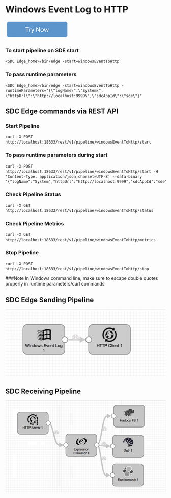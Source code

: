 # Windows Event Log to HTTP

[![Try Now](../trynow.png)](http://localhost:18630?pipelineTitle=windowsEventToHttp&importPipelineFromUrl=https://raw.githubusercontent.com/streamsets/datacollector-edge/master/resources/samplePipelines/windowsEventToHttp/pipeline.json)

### To start pipeline on SDE start

    <SDC Edge_home>/bin/edge -start=windowsEventToHttp

### To pass runtime parameters

    <SDC Edge_home>/bin/edge -start=windowsEventToHttp -runtimeParameters="{\"logName\":\"System\", \"httpUrl\":\"http://localhost:9999\",\"sdcAppId\":\"sde\"}"


## SDC Edge commands via REST API

### Start Pipeline
    curl -X POST http://localhost:18633/rest/v1/pipeline/windowsEventToHttp/start

### To pass runtime parameters during start
    curl -X POST http://localhost:18633/rest/v1/pipeline/windowsEventToHttp/start -H 'Content-Type: application/json;charset=UTF-8' --data-binary '{"logName":"System","httpUrl":"http://localhost:9999","sdcAppId":"sde"}'

### Check Pipeline Status
    curl -X GET http://localhost:18633/rest/v1/pipeline/windowsEventToHttp/status

### Check Pipeline Metrics
    curl -X GET http://localhost:18633/rest/v1/pipeline/windowsEventToHttp/metrics

### Stop Pipeline
    curl -X POST http://localhost:18633/rest/v1/pipeline/windowsEventToHttp/stop


###Note
  In Windows command line, make sure to escape double quotes properly in runtime parameters/curl commands

## SDC Edge Sending Pipeline

![Image of SDC Edge Sending Pipeline](edge.png)


## SDC Receiving Pipeline

![Image of SDC Receiving Pipeline](sdchttp.png)
